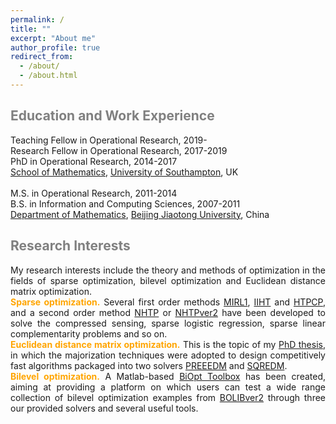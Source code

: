 ```yaml
---
permalink: /
title: ""
excerpt: "About me"
author_profile: true
redirect_from: 
  - /about/
  - /about.html
---
```


<span style="color:grey">Education and Work Experience</span>
---
Teaching Fellow in Operational Research, 2019- <br>
Research Fellow in Operational Research, 2017-2019 <br>
PhD in  Operational Research, 2014-2017 <br>
[School of Mathematics](https://www.southampton.ac.uk/maths), [University of Southampton](https://www.southampton.ac.uk/), UK  <br>
<br>
M.S. in Operational Research, 2011-2014 <br>
B.S. in Information and Computing Sciences, 2007-2011 <br>
[Department of Mathematics](http://en.sci.njtu.edu.cn/Department/DepartmentofMathematics/index.htm), [Beijing Jiaotong University](http://en.njtu.edu.cn/), China 

<span style="color:grey">Research Interests</span>
---

<div style="text-align:justify;"> 
  My research interests include the theory and methods of optimization in the fields of sparse optimization, bilevel
optimization and Euclidean distance matrix optimization. </div>  

<div style="text-align:justify"> 
  <span style="color:orange"> <b> Sparse  optimization.</b> </span>  Several first order methods <a href="https://github.com/ShenglongZhou/MIRL1">MIRL1</a>, <a href="https://github.com/ShenglongZhou/IIHT">IIHT</a> and <a href="https://github.com/ShenglongZhou/HTPCP">HTPCP</a>, and a second order method <a href="https://github.com/ShenglongZhou/NHTP">NHTP</a> or <a href="https://github.com/ShenglongZhou/NHTPver2">NHTPver2</a> have been developed to solve the compressed sensing, sparse logistic regression, sparse linear complementarity problems and so on.  
</div> 

<div style="text-align:justify">
  <span style="color:orange"><b>Euclidean distance matrix optimization.</b></span> This is the topic of my <a href="https://eprints.soton.ac.uk/429739/">PhD thesis</a>, in which the majorization techniques were adopted to design competitively fast algorithms packaged into two solvers <a href="https://github.com/ShenglongZhou/PREEEDM">PREEEDM</a> and <a href="https://github.com/ShenglongZhou/SQREDM">SQREDM</a>. 
</div> 

<div style="text-align:justify">
  <span style="color:orange"><b>Bilevel optimization.</b></span>   A Matlab-based <a href="https://biopt.github.io/">BiOpt Toolbox</a> has been created, aiming at providing a platform on which users can test a wide range collection of bilevel optimization examples from <a href="https://biopt.github.io/">BOLIBver2</a> through three our provided solvers and several useful tools. 
</div>



